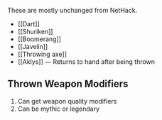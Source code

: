These are mostly unchanged from NetHack.
- [[Dart]]
- [[Shuriken]]
- [[Boomerang]]
- [[Javelin]]
- [[Throwing axe]]
- [[Aklys]] — Returns to hand after being thrown


## Thrown Weapon Modifiers


1. Can get weapon quality modifiers
2. Can be mythic or legendary
